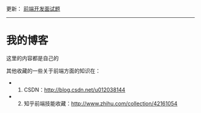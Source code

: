 更新：
[前端开发面试题](https://github.com/yyzych/Blog/issues/8)

---

# 我的博客

这里的内容都是自己的

其他收藏的一些关于前端方面的知识在：
* 1. CSDN：http://blog.csdn.net/u012038144
* 2. 知乎前端技能收藏：http://www.zhihu.com/collection/42161054
